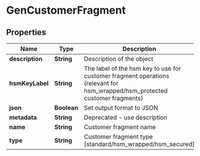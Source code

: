 

# GenCustomerFragment


## Properties

Name | Type | Description | Notes
------------ | ------------- | ------------- | -------------
**description** | **String** | Description of the object |  [optional]
**hsmKeyLabel** | **String** | The label of the hsm key to use for customer fragment operations (relevant for hsm_wrapped/hsm_protected customer fragments) |  [optional]
**json** | **Boolean** | Set output format to JSON |  [optional]
**metadata** | **String** | Deprecated - use description |  [optional]
**name** | **String** | Customer fragment name |  [optional]
**type** | **String** | Customer fragment type [standard/hsm_wrapped/hsm_secured] |  [optional]



